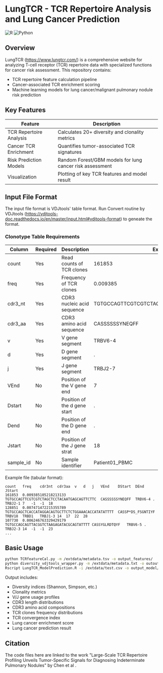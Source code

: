 # LungTCR - TCR Repertoire Analysis and Lung Cancer Prediction


![R](https://img.shields.io/badge/R-%3E%3D4.0-blue)
![Python](https://img.shields.io/badge/Python-%3E%3D3.8-green)

## Overview

LungTCR (https://www.lungtcr.com/) is a comprehensive website for analyzing T-cell receptor (TCR) repertoire data with specialized functions for cancer risk assessment. This repository contains:

- TCR repertoire feature calculation pipeline
- Cancer-associated TCR enrichment scoring 
- Machine learning models for lung cancer/malignant pulmonary nodule risk prediction

## Key Features

| Feature | Description |
|---------|-------------|
| TCR Repertoire Analysis | Calculates 20+ diversity and clonality metrics |
| Cancer TCR Enrichment | Quantifies tumor-associated TCR signatures |
| Risk Prediction Models | Random Forest/GBM models for lung cancer risk assessment |
| Visualization | Plotting of key TCR features and model result |


## Input File Format

The input file format is VDJtools' table format. 
Run Convert routine by VDJtools (https://vdjtools-doc.readthedocs.io/en/master/input.html#vdjtools-format) to geneate the format.

### Clonotype Table Requirements

| Column | Required | Description | Example |
|--------|----------|-------------|---------|
| count | Yes | Read counts of TCR clones | 161853 |
| freq | Yes | Frequency of TCR clones | 0.009385 |
| cdr3_nt | Yes | CDR3 nucleic acid sequence  | TGTGCCAGTTCGTCGTCTAGCTCCTACAATGAGCAGTTCTTC |
| cdr3_aa | Yes | CDR3 amino acid sequence | CASSSSSSYNEQFF |
| v | Yes | V gene segment | TRBV6-4 |
| d | Yes | D gene segment | . |
| j | Yes | J gene segment | TRBJ2-7 |
| VEnd | No | Position of the V gene end | 7 |
| Dstart | No | Position of the d gene start | . |
| Dend | No | Position of the D gene end | . |
| Jstart | No | Position of the J gene strat | 18 |
| sample_id | No | Sample identifier | Patient01_PBMC |


Example file (tabular format):
```
count	freq	cdr3nt	cdr3aa	v	d	j	VEnd	DStart	DEnd	JStart
161853	0.009385105218213133	TGTGCCAGTTCGTCGTCTAGCTCCTACAATGAGCAGTTCTTC	CASSSSSSYNEQFF	TRBV6-4	.	TRBJ2-1	7	-1	-1	18
128851	0.007471472215355789	TGTGCCAGCTCACCATAGGACAGTGCTTCTCTGGAAACACCATATATTTT	CASSP*DS_FSGNTIYF	TRBV18	TRBD1	TRBJ1-3	14	17	22	28
107730	0.006246763329429179	TGTGCCAGCAGTTACGGTCTAAGAGATACGCAGTATTTT	CASSYGLRDTQYF	TRBV6-5	.	TRBJ2-3	14	-1	-1	23
...
```

## Basic Usage

```bash
python TCRfeatureCal.py -m /extdata/metadata.tsv -o output_features/
python diversity_vdjtools_wrapper.py -m /extdata/metadata.txt -o outout_diversity/ -x 10000000
Rscript LungTCR_ModelPrediction.R -i /extdata/test.csv -o output_model/ -m /model/models_list.rds -f /model/SelectedFeatures.csv 
```

Output includes:
- Diversity indices (Shannon, Simpson, etc.)
- Clonality metrics
- V/J gene usage profiles
- CDR3 length distributions
- CDR3 amino acid compositions
- TCR clones frequency distributions
- TCR convergence index
- Lung cancer enrichment score
- Lung cancer prediction result





## Citation

The code files here are linked to the work "Large-Scale TCR Repertoire Profiling Unveils Tumor-Specific Signals for Diagnosing Indeterminate Pulmonary Nodules" by Chen et al .

